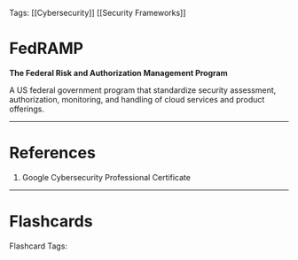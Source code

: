 Tags: [[Cybersecurity]] [[Security Frameworks]]
# FedRAMP

**The Federal Risk and Authorization Management Program**

A US federal government program that standardize security assessment, authorization, monitoring, and handling of cloud services and product offerings.

---
# References

1. Google Cybersecurity Professional Certificate

---
# Flashcards

Flashcard Tags: 